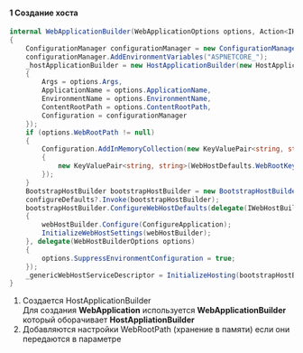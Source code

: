 #### 1 Создание хоста
```csharp
internal WebApplicationBuilder(WebApplicationOptions options, Action<IHostBuilder>? configureDefaults = null)
{
	ConfigurationManager configurationManager = new ConfigurationManager();
	configurationManager.AddEnvironmentVariables("ASPNETCORE_");
	_hostApplicationBuilder = new HostApplicationBuilder(new HostApplicationBuilderSettings
	{
		Args = options.Args,
		ApplicationName = options.ApplicationName,
		EnvironmentName = options.EnvironmentName,
		ContentRootPath = options.ContentRootPath,
		Configuration = configurationManager
	});
	if (options.WebRootPath != null)
	{
		Configuration.AddInMemoryCollection(new KeyValuePair<string, string>[1]
		{
			new KeyValuePair<string, string>(WebHostDefaults.WebRootKey, options.WebRootPath)
		});
	}
	BootstrapHostBuilder bootstrapHostBuilder = new BootstrapHostBuilder(_hostApplicationBuilder);
	configureDefaults?.Invoke(bootstrapHostBuilder);
	bootstrapHostBuilder.ConfigureWebHostDefaults(delegate(IWebHostBuilder webHostBuilder)
	{
		webHostBuilder.Configure(ConfigureApplication);
		InitializeWebHostSettings(webHostBuilder);
	}, delegate(WebHostBuilderOptions options)
	{
		options.SuppressEnvironmentConfiguration = true;
	});
	_genericWebHostServiceDescriptor = InitializeHosting(bootstrapHostBuilder);
}
```
1. Создается HostApplicationBuilder  
  Для создания **WebApplication** используется **WebApplicationBuilder** который оборачивает **HostAppliationBuilder**
2. Добавляются настройки WebRootPath (хранение в памяти) если они передаются в параметре
